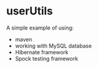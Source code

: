 # userUtils
A simple example of using:
   - maven
   - working with MySQL database
   - Hibernate framework
   - Spock testing framework
